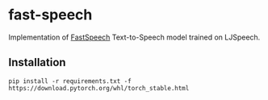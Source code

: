 # fast-speech

Implementation of
[FastSpeech](https://arxiv.org/pdf/1905.09263.pdf)
Text-to-Speech model trained on LJSpeech.
 
## Installation
```shell
pip install -r requirements.txt -f https://download.pytorch.org/whl/torch_stable.html
```